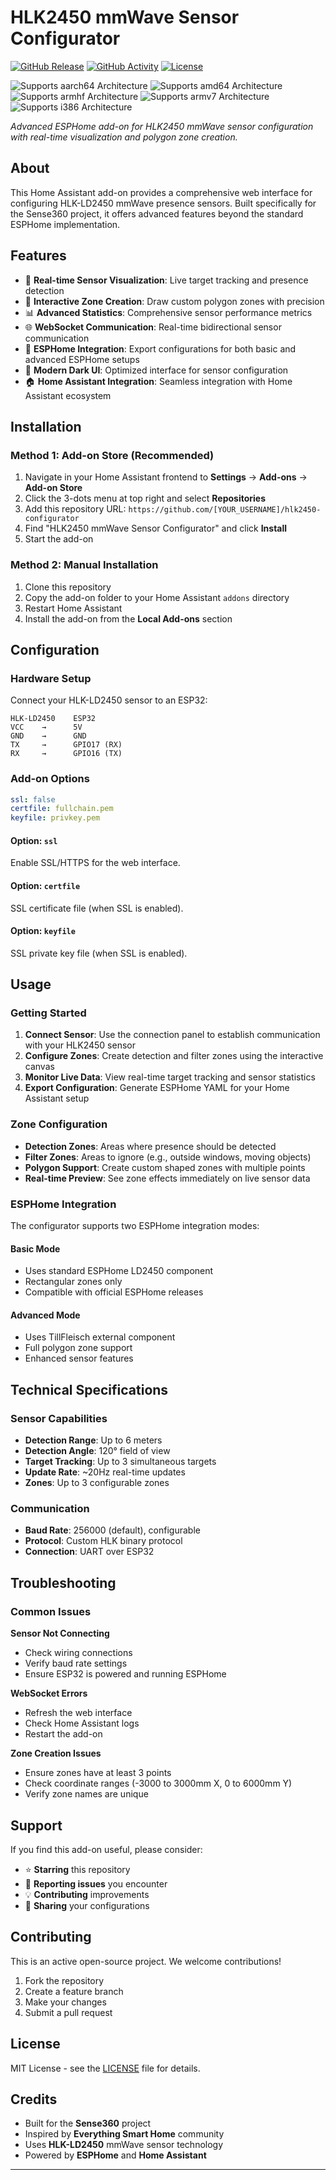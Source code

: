 # HLK2450 mmWave Sensor Configurator

[![GitHub Release][releases-shield]][releases]
[![GitHub Activity][commits-shield]][commits]
[![License][license-shield]](LICENSE)

![Supports aarch64 Architecture][aarch64-shield]
![Supports amd64 Architecture][amd64-shield]
![Supports armhf Architecture][armhf-shield]
![Supports armv7 Architecture][armv7-shield]
![Supports i386 Architecture][i386-shield]

_Advanced ESPHome add-on for HLK2450 mmWave sensor configuration with real-time visualization and polygon zone creation._

<!-- Screenshot will be added after deployment -->

## About

This Home Assistant add-on provides a comprehensive web interface for configuring HLK-LD2450 mmWave presence sensors. Built specifically for the Sense360 project, it offers advanced features beyond the standard ESPHome implementation.

## Features

- 🎯 **Real-time Sensor Visualization**: Live target tracking and presence detection
- 🔧 **Interactive Zone Creation**: Draw custom polygon zones with precision
- 📊 **Advanced Statistics**: Comprehensive sensor performance metrics
- 🌐 **WebSocket Communication**: Real-time bidirectional sensor communication
- 📝 **ESPHome Integration**: Export configurations for both basic and advanced ESPHome setups
- 🎨 **Modern Dark UI**: Optimized interface for sensor configuration
- 🏠 **Home Assistant Integration**: Seamless integration with Home Assistant ecosystem

## Installation

### Method 1: Add-on Store (Recommended)

1. Navigate in your Home Assistant frontend to **Settings** → **Add-ons** → **Add-on Store**
2. Click the 3-dots menu at top right and select **Repositories**
3. Add this repository URL: `https://github.com/[YOUR_USERNAME]/hlk2450-configurator`
4. Find "HLK2450 mmWave Sensor Configurator" and click **Install**
5. Start the add-on

### Method 2: Manual Installation

1. Clone this repository
2. Copy the add-on folder to your Home Assistant `addons` directory
3. Restart Home Assistant
4. Install the add-on from the **Local Add-ons** section

## Configuration

### Hardware Setup

Connect your HLK-LD2450 sensor to an ESP32:

```
HLK-LD2450    ESP32
VCC    →      5V
GND    →      GND
TX     →      GPIO17 (RX)
RX     →      GPIO16 (TX)
```

### Add-on Options

```yaml
ssl: false
certfile: fullchain.pem
keyfile: privkey.pem
```

#### Option: `ssl`

Enable SSL/HTTPS for the web interface.

#### Option: `certfile`

SSL certificate file (when SSL is enabled).

#### Option: `keyfile`

SSL private key file (when SSL is enabled).

## Usage

### Getting Started

1. **Connect Sensor**: Use the connection panel to establish communication with your HLK2450 sensor
2. **Configure Zones**: Create detection and filter zones using the interactive canvas
3. **Monitor Live Data**: View real-time target tracking and sensor statistics
4. **Export Configuration**: Generate ESPHome YAML for your Home Assistant setup

### Zone Configuration

- **Detection Zones**: Areas where presence should be detected
- **Filter Zones**: Areas to ignore (e.g., outside windows, moving objects)
- **Polygon Support**: Create custom shaped zones with multiple points
- **Real-time Preview**: See zone effects immediately on live sensor data

### ESPHome Integration

The configurator supports two ESPHome integration modes:

#### Basic Mode
- Uses standard ESPHome LD2450 component
- Rectangular zones only
- Compatible with official ESPHome releases

#### Advanced Mode
- Uses TillFleisch external component
- Full polygon zone support
- Enhanced sensor features

## Technical Specifications

### Sensor Capabilities
- **Detection Range**: Up to 6 meters
- **Detection Angle**: 120° field of view
- **Target Tracking**: Up to 3 simultaneous targets
- **Update Rate**: ~20Hz real-time updates
- **Zones**: Up to 3 configurable zones

### Communication
- **Baud Rate**: 256000 (default), configurable
- **Protocol**: Custom HLK binary protocol
- **Connection**: UART over ESP32

## Troubleshooting

### Common Issues

**Sensor Not Connecting**
- Check wiring connections
- Verify baud rate settings
- Ensure ESP32 is powered and running ESPHome

**WebSocket Errors**
- Refresh the web interface
- Check Home Assistant logs
- Restart the add-on

**Zone Creation Issues**
- Ensure zones have at least 3 points
- Check coordinate ranges (-3000 to 3000mm X, 0 to 6000mm Y)
- Verify zone names are unique

## Support

If you find this add-on useful, please consider:

- ⭐ **Starring** this repository
- 🐛 **Reporting issues** you encounter
- 💡 **Contributing** improvements
- 📝 **Sharing** your configurations

## Contributing

This is an active open-source project. We welcome contributions!

1. Fork the repository
2. Create a feature branch
3. Make your changes
4. Submit a pull request

## License

MIT License - see the [LICENSE](LICENSE) file for details.

## Credits

- Built for the **Sense360** project
- Inspired by **Everything Smart Home** community
- Uses **HLK-LD2450** mmWave sensor technology
- Powered by **ESPHome** and **Home Assistant**

---

[aarch64-shield]: https://img.shields.io/badge/aarch64-yes-green.svg
[amd64-shield]: https://img.shields.io/badge/amd64-yes-green.svg
[armhf-shield]: https://img.shields.io/badge/armhf-yes-green.svg
[armv7-shield]: https://img.shields.io/badge/armv7-yes-green.svg
[commits-shield]: https://img.shields.io/github/commit-activity/y/YOUR_USERNAME/hlk2450-configurator.svg
[commits]: https://github.com/YOUR_USERNAME/hlk2450-configurator/commits/main
[i386-shield]: https://img.shields.io/badge/i386-yes-green.svg
[license-shield]: https://img.shields.io/github/license/YOUR_USERNAME/hlk2450-configurator.svg
[releases-shield]: https://img.shields.io/github/release/YOUR_USERNAME/hlk2450-configurator.svg
[releases]: https://github.com/YOUR_USERNAME/hlk2450-configurator/releases